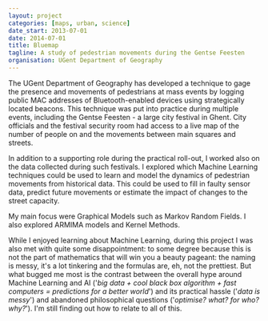 ```yaml
---
layout: project
categories: [maps, urban, science]
date_start: 2013-07-01
date: 2014-07-01
title: Bluemap
tagline: A study of pedestrian movements during the Gentse Feesten
organisation: UGent Department of Geography
---
```

The UGent Department of Geography has developed a technique to gage the presence and movements of pedestrians at mass events by logging public MAC addresses of Bluetooth-enabled devices using strategically located beacons. This technique was put into practice during multiple events, including the Gentse Feesten - a large city festival in Ghent. City officials and the festival security room had access to a live map of the number of people on and the movements between main squares and streets.

In addition to a supporting role during the practical roll-out, I worked also on the data collected during such festivals. I explored which Machine Learning techniques could be used to learn and model the dynamics of pedestrian movements from historical data. This could be used to fill in faulty sensor data, predict future movements or estimate the impact of changes to the street capacity.

My main focus were Graphical Models such as Markov Random Fields. I also explored ARMIMA models and Kernel Methods.

While I enjoyed learning about Machine Learning, during this project I was also met with quite some disappointment: to some degree because this is not the part of mathematics that will win you a beauty pageant: the naming is messy, it's a lot tinkering and the formulas are, eh, not the prettiest. But what bugged me most is the contrast between the overall hype around Machine Learning and AI ('*big data + cool black box algorithm + fast computers = predictions for a better world*') and its practical hassle ('*data is messy*') and abandoned philosophical questions ('*optimise? what? for who? why?*'). I'm still finding out how to relate to all of this.